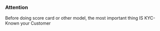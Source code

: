 ### Attention
Before doing score card or other model, the most important thing IS KYC- Known your Customer
